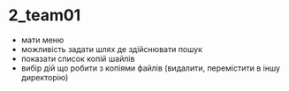 # 2_team01


- мати меню
- можливість задати шлях де здійснювати пошук
- показати список копій шайлів 
- вибір дій що робити з копіями файлів (видалити, перемістити в іншу директорію)
